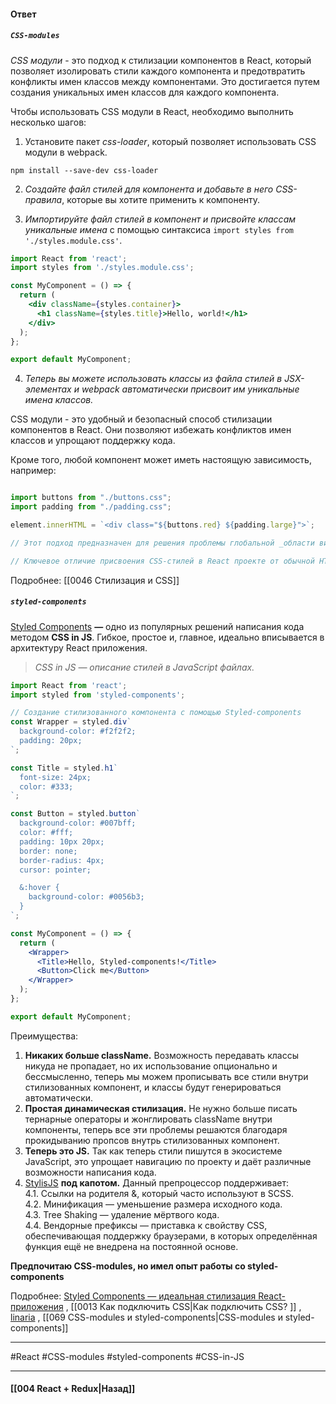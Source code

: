 #### Ответ

##### `CSS-modules`

*CSS модули* - это подход к стилизации компонентов в React, который позволяет изолировать стили каждого компонента и предотвратить конфликты имен классов между компонентами. Это достигается путем создания уникальных имен классов для каждого компонента.

Чтобы использовать CSS модули в React, необходимо выполнить несколько шагов:

1.  Установите пакет *css-loader*, который позволяет использовать CSS модули в webpack.

```
npm install --save-dev css-loader
```

2.  *Создайте файл стилей для компонента и добавьте в него CSS-правила*, которые вы хотите применить к компоненту.

3.  *Импортируйте файл стилей в компонент и присвойте классам уникальные имена* с помощью синтаксиса `import styles from './styles.module.css'`.

```jsx
import React from 'react';
import styles from './styles.module.css';

const MyComponent = () => {
  return (
    <div className={styles.container}>
      <h1 className={styles.title}>Hello, world!</h1>
    </div>
  );
};

export default MyComponent;
```

4.  *Теперь вы можете использовать классы из файла стилей в JSX-элементах и webpack автоматически присвоит им уникальные имена классов.*

CSS модули - это удобный и безопасный способ стилизации компонентов в React. Они позволяют избежать конфликтов имен классов и упрощают поддержку кода.

Кроме того, любой компонент может иметь настоящую зависимость, например:
```javascript

import buttons from "./buttons.css";
import padding from "./padding.css";

element.innerHTML = `<div class="${buttons.red} ${padding.large}">`;

// Этот подход предназначен для решения проблемы глобальной _области видимости_ в CSS.

// Ключевое отличие присвоения CSS-стилей в React проекте от обычной HTML-верстки в том, что вместо class используется className .

```

Подробнее: [[0046 Стилизация и CSS]]

##### `styled-components`

[Styled Components](https://styled-components.com/) **—** одно из популярных решений написания кода методом **CSS in JS**. Гибкое, простое и, главное, идеально вписывается в архитектуру React приложения.

> *CSS in JS — описание стилей в JavaScript файлах.*

```jsx
import React from 'react';
import styled from 'styled-components';

// Создание стилизованного компонента с помощью Styled-components
const Wrapper = styled.div`
  background-color: #f2f2f2;
  padding: 20px;
`;

const Title = styled.h1`
  font-size: 24px;
  color: #333;
`;

const Button = styled.button`
  background-color: #007bff;
  color: #fff;
  padding: 10px 20px;
  border: none;
  border-radius: 4px;
  cursor: pointer;

  &:hover {
    background-color: #0056b3;
  }
`;

const MyComponent = () => {
  return (
    <Wrapper>
      <Title>Hello, Styled-components!</Title>
      <Button>Click me</Button>
    </Wrapper>
  );
};

export default MyComponent;
```

Преимущества:
1. **Никаких больше className.** Возможность передавать классы никуда не пропадает, но их использование опционально и бессмысленно, теперь мы можем прописывать все стили внутри стилизованных компонент, и классы будут генерироваться автоматически.
2. **Простая динамическая стилизация.** Не нужно больше писать тернарные операторы и жонглировать className внутри компоненты, теперь все эти проблемы решаются благодаря прокидыванию пропсов внутрь стилизованных компонент.
3. **Теперь это JS.** Так как теперь стили пишутся в экосистеме JavaScript, это упрощает навигацию по проекту и даёт различные возможности написания кода.
4. [StylisJS](https://github.com/thysultan/stylis.js) **под капотом.** Данный препроцессор поддерживает:  
    4.1. Ссылки на родителя &, который часто используют в SCSS.  
    4.2. Минификация — уменьшение размера исходного кода.  
    4.3. Tree Shaking — удаление мёртвого кода.  
    4.4. Вендорные префиксы — приставка к свойству CSS, обеспечивающая поддержку браузерами, в которых определённая функция ещё не внедрена на постоянной основе.   

**Предпочитаю CSS-modules, но имел опыт работы со styled-components**

Подробнее: [Styled Components — идеальная стилизация React-приложения](https://habr.com/ru/articles/591381/) , [[0013 Как подключить CSS|Как подключить CSS? ]] , [linaria](https://github.com/callstack/linaria) , [[069 CSS-modules и styled-components|CSS-modules и styled-components]]

____
#React #CSS-modules #styled-components #CSS-in-JS 

____

#### [[004 React + Redux|Назад]]
